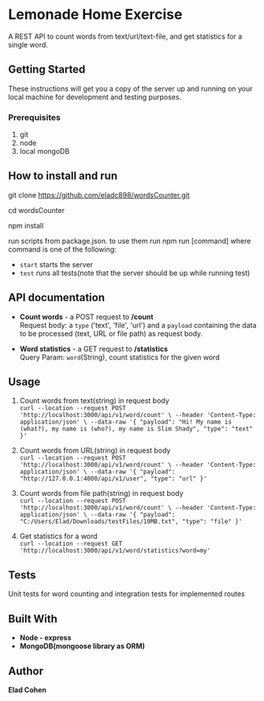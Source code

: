 # Lemonade Home Exercise

A REST API to count words from text/url/text-file, and get statistics for a single word.

## Getting Started

These instructions will get you a copy of the server up and running on your local machine for development and testing purposes.

### Prerequisites
1. git
2. node
3. local mongoDB

## How to install and run

git clone https://github.com/eladc898/wordsCounter.git

cd wordsCounter

npm install

run scripts from package.json. to use them run
npm run [command] where command is one of the following:
- ```start``` starts the server
- ```test``` runs all tests(note that the server should be up while running test)

## API documentation
* **Count words** - a POST request to **/count** \
  Request body: a ```type``` ('text', 'file', 'url') and a ```payload``` containing the data to be processed (text, URL or file path) as request body.
  

* **Word statistics** - a GET request to **/statistics** \
  Query Param: ```word```(String), count statistics for the given word

## Usage

1. Count words from text(string) in request body\
   `curl --location --request POST 'http://localhost:3000/api/v1/word/count' \
   --header 'Content-Type: application/json' \
   --data-raw '{
   "payload": "Hi! My name is (what?), my name is (who?), my name is Slim Shady",
   "type": "text"
   }'`

2. Count words from URL(string) in request body\
   `curl --location --request POST 'http://localhost:3000/api/v1/word/count' \
   --header 'Content-Type: application/json' \
   --data-raw '{
   "payload": "http://127.0.0.1:4000/api/v1/user",
   "type": "url"
   }'`

3. Count words from file path(string) in request body\
   `curl --location --request POST 'http://localhost:3000/api/v1/word/count' \
   --header 'Content-Type: application/json' \
   --data-raw '{
   "payload": "C:/Users/Elad/Downloads/testFiles/10MB.txt",
   "type": "file"
   }'`

4. Get statistics for a word\
   `curl --location --request GET 'http://localhost:3000/api/v1/word/statistics?word=my'`


## Tests
Unit tests for word counting and integration tests for implemented routes 

## Built With
* **Node - express**
* **MongoDB(mongoose library as ORM)**

## Author
**Elad Cohen**
